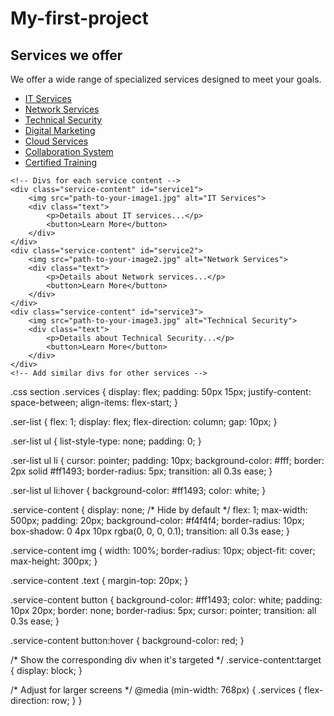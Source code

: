 # My-first-project
<section class="services">
    <div class="ser-txt">
        <h2>Services we offer</h2>
        <p>We offer a wide range of specialized services designed to meet your goals.</p>
    </div>
    <div class="ser-list">
        <ul>
            <li><a href="#service1">IT Services</a></li>
            <li><a href="#service2">Network Services</a></li>
            <li><a href="#service3">Technical Security</a></li>
            <li><a href="#service4">Digital Marketing</a></li>
            <li><a href="#service5">Cloud Services</a></li>
            <li><a href="#service6">Collaboration System</a></li>
            <li><a href="#service7">Certified Training</a></li>
        </ul>
    </div>

    <!-- Divs for each service content -->
    <div class="service-content" id="service1">
        <img src="path-to-your-image1.jpg" alt="IT Services">
        <div class="text">
            <p>Details about IT services...</p>
            <button>Learn More</button>
        </div>
    </div>
    <div class="service-content" id="service2">
        <img src="path-to-your-image2.jpg" alt="Network Services">
        <div class="text">
            <p>Details about Network services...</p>
            <button>Learn More</button>
        </div>
    </div>
    <div class="service-content" id="service3">
        <img src="path-to-your-image3.jpg" alt="Technical Security">
        <div class="text">
            <p>Details about Technical Security...</p>
            <button>Learn More</button>
        </div>
    </div>
    <!-- Add similar divs for other services -->
</section>


.css section
.services {
    display: flex;
    padding: 50px 15px;
    justify-content: space-between;
    align-items: flex-start;
}

.ser-list {
    flex: 1;
    display: flex;
    flex-direction: column;
    gap: 10px;
}

.ser-list ul {
    list-style-type: none;
    padding: 0;
}

.ser-list ul li {
    cursor: pointer;
    padding: 10px;
    background-color: #fff;
    border: 2px solid #ff1493;
    border-radius: 5px;
    transition: all 0.3s ease;
}

.ser-list ul li:hover {
    background-color: #ff1493;
    color: white;
}

.service-content {
    display: none; /* Hide by default */
    flex: 1;
    max-width: 500px;
    padding: 20px;
    background-color: #f4f4f4;
    border-radius: 10px;
    box-shadow: 0 4px 10px rgba(0, 0, 0, 0.1);
    transition: all 0.3s ease;
}

.service-content img {
    width: 100%;
    border-radius: 10px;
    object-fit: cover;
    max-height: 300px;
}

.service-content .text {
    margin-top: 20px;
}

.service-content button {
    background-color: #ff1493;
    color: white;
    padding: 10px 20px;
    border: none;
    border-radius: 5px;
    cursor: pointer;
    transition: all 0.3s ease;
}

.service-content button:hover {
    background-color: red;
}

/* Show the corresponding div when it's targeted */
.service-content:target {
    display: block;
}

/* Adjust for larger screens */
@media (min-width: 768px) {
    .services {
        flex-direction: row;
    }
}
